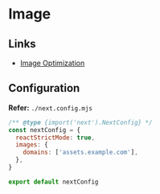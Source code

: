 # Image

## Links

- [Image Optimization](https://nextjs.org/docs/basic-features/image-optimization)

## Configuration

**Refer:** `./next.config.mjs`

```mjs
/** @type {import('next').NextConfig} */
const nextConfig = {
  reactStrictMode: true,
  images: {
    domains: ['assets.example.com'],
  },
}

export default nextConfig
```

